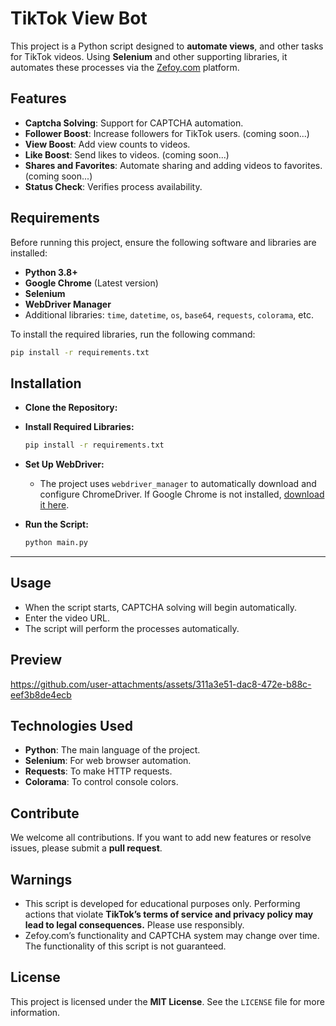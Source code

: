 # TikTok View Bot

This project is a Python script designed to **automate views**, and other tasks for TikTok videos. Using **Selenium** and other supporting libraries, it automates these processes via the [Zefoy.com](https://zefoy.com) platform.

## Features

- **Captcha Solving**: Support for CAPTCHA automation.
- **Follower Boost**: Increase followers for TikTok users. (coming soon...)
- **View Boost**: Add view counts to videos.
- **Like Boost**: Send likes to videos. (coming soon...)
- **Shares and Favorites**: Automate sharing and adding videos to favorites. (coming soon...)
- **Status Check**: Verifies process availability.

## Requirements

Before running this project, ensure the following software and libraries are installed:

- **Python 3.8+**
- **Google Chrome** (Latest version)
- **Selenium**
- **WebDriver Manager**
- Additional libraries: `time`, `datetime`, `os`, `base64`, `requests`, `colorama`, etc.

To install the required libraries, run the following command:

```bash
pip install -r requirements.txt
```

## Installation

- **Clone the Repository:**

- **Install Required Libraries:**

  ```bash
  pip install -r requirements.txt
  ```

- **Set Up WebDriver:**

  - The project uses `webdriver_manager` to automatically download and configure ChromeDriver. If Google Chrome is not installed, [download it here](https://www.google.com/chrome/).

- **Run the Script:**

  ```bash
  python main.py
  ```

---

## Usage

- When the script starts, CAPTCHA solving will begin automatically.
- Enter the video URL.
- The script will perform the processes automatically.

## Preview

https://github.com/user-attachments/assets/311a3e51-dac8-472e-b88c-eef3b8de4ecb

## Technologies Used

- **Python**: The main language of the project.
- **Selenium**: For web browser automation.
- **Requests**: To make HTTP requests.
- **Colorama**: To control console colors.

## Contribute

We welcome all contributions. If you want to add new features or resolve issues, please submit a **pull request**.

## Warnings

- This script is developed for educational purposes only. Performing actions that violate **TikTok’s terms of service and privacy policy may lead to legal consequences.** Please use responsibly.
- Zefoy.com’s functionality and CAPTCHA system may change over time. The functionality of this script is not guaranteed.

## License

This project is licensed under the **MIT License**. See the `LICENSE` file for more information.

